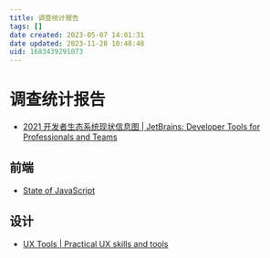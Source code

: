 ```yaml
---
title: 调查统计报告
tags: []
date created: 2023-05-07 14:01:31
date updated: 2023-11-28 10:48:48
uid: 1683439291073
---
```


# 调查统计报告

- [2021 开发者生态系统现状信息图 | JetBrains: Developer Tools for Professionals and Teams](https://www.jetbrains.com/zh-cn/lp/devecosystem-2021/)

## 前端

- [State of JavaScript](https://stateofjs.com/zh-hans//)

## 设计

- [UX Tools | Practical UX skills and tools](https://uxtools.co/)
